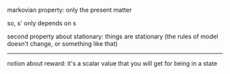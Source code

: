 
markovian property: only the present matter

so, s' only depends on s

second property about stationary: things are stationary (the rules of model doesn't change, or something like that)

-------

notion about reward: it's a scalar value that you will get for being in a state

